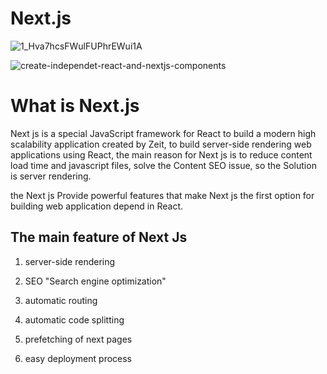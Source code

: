 # Next.js

![1_Hva7hcsFWulFUPhrEWui1A](https://user-images.githubusercontent.com/7718220/88938363-f9b79080-d28d-11ea-8682-92ba8fc96e13.jpeg)



![create-independet-react-and-nextjs-components](https://user-images.githubusercontent.com/7718220/88938606-38e5e180-d28e-11ea-9a93-1910e19df6e8.jpg)


# What is Next.js

Next js is a special JavaScript framework for React to build a modern high scalability application created by Zeit, to build server-side rendering web applications using React, the main reason for Next js is to reduce content load time and javascript files, solve the Content SEO issue, so the Solution is server rendering.

the Next js Provide powerful features that make Next js the first option for building web application depend in React.




## The main feature of Next Js 

 1. server-side rendering
 
 2. SEO "Search engine optimization"
 
 3. automatic routing
 
 4. automatic code splitting
 
 5. prefetching of next pages
 
 6. easy deployment process

